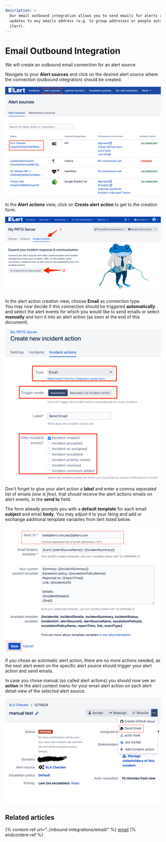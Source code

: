 ```yaml
---
description: >-
  Our email outbound integration allows you to send emails for alerts and alert
  updates to any emails address (e.g. to group addresses or people outside of
  ilert).
---
```


# Email Outbound Integration

We will create an outbound email connection for an alert source.

Navigate to your **Alert sources** and click on the desired alert source where the connection (outbound integration) should be created.

![](<../.gitbook/assets/Screenshot 2020-09-03 at 17.01.54.png>)

In the **Alert actions** view, click on **Create alert action** to get to the creation form.

![](<../.gitbook/assets/new_incident_action (11).png>)

In the alert action creation view, choose **Email** as connection type.\
You may now decide if this connection should be triggered **automatically** and select the alert events for which you would like to send emails or select **manually** and turn it into an alert action (as seen at the end of this document).

![](<../.gitbook/assets/iLert (79).png>)

Don't forget to give your alert action a **label** and enter a comma separated list of emails _(one is fine),_ that should receive the alert actions emails on alert events, in the **send to** field.

The form already prompts you with a **default template** for each email **subject** and email **body**. You may adjust it to your liking and add or exchange additional template variables from ilert listed below.

![](<../.gitbook/assets/Screenshot 2020-09-03 at 17.06.57.png>)

If you chose an automatic alert action, there are no more actions needed, as the next alert event on the specific alert source should trigger your alert action and send emails.

In case you chose manual (so called alert actions) you should now see an **action** in the alert context menu for your email alert action on each alert detail view of the selected alert source.

![](<../.gitbook/assets/Screenshot 2020-09-03 at 17.08.53.png>)

## Related articles

{% content-ref url="../inbound-integrations/email/" %}
[email](../inbound-integrations/email/)
{% endcontent-ref %}
